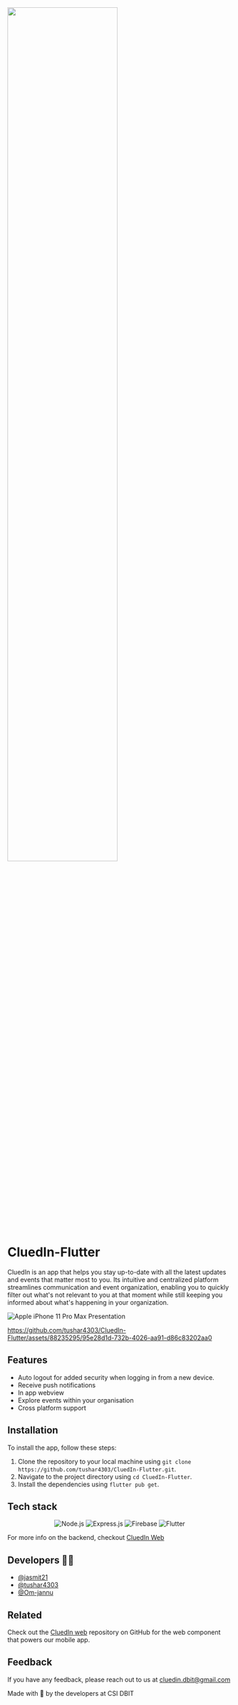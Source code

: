 <img src="https://user-images.githubusercontent.com/88235295/194748146-cf88753e-de53-4ced-b4c7-ed3422817145.png" width=70% height=70%>

# CluedIn-Flutter
CluedIn is an app that helps you stay up-to-date with all the latest updates and events that matter most to you. Its intuitive and centralized platform streamlines communication and event organization, enabling you to quickly filter out what's not relevant to you at that moment while still keeping you informed about what's happening in your organization.

![Apple iPhone 11 Pro Max Presentation](https://user-images.githubusercontent.com/88235295/230158183-ef189204-365d-4eea-8160-0bf16e2e8596.png)


https://github.com/tushar4303/CluedIn-Flutter/assets/88235295/95e28d1d-732b-4026-aa91-d86c83202aa0




## Features

- Auto logout for added security when logging in from a new device.
- Receive push notifications
- In app webview
- Explore events within your organisation 
- Cross platform support


## Installation

To install the app, follow these steps:

1. Clone the repository to your local machine using `git clone https://github.com/tushar4303/CluedIn-Flutter.git`.
2. Navigate to the project directory using `cd CluedIn-Flutter`.
3. Install the dependencies using `flutter pub get`.
    

## Tech stack
   <div>
   </p>
   <p align="center">
  <img src="https://img.shields.io/badge/Node.js-43853D?style=for-the-badge&logo=node.js&logoColor=white" alt="Node.js">
  <img src="https://img.shields.io/badge/Express.js-404D59?style=for-the-badge" alt="Express.js">
  <img src="https://img.shields.io/badge/Firebase-039BE5?style=for-the-badge&logo=Firebase&logoColor=white" alt="Firebase">
  <img src="https://img.shields.io/badge/Flutter-02569B?style=for-the-badge&logo=flutter&logoColor=white" alt="Flutter">
   </p>
   </p>
   </div>


For more info on the backend, checkout [CluedIn Web](https://github.com/jasmit21/CluedIn_web)




## Developers 🧑‍💻
- [@jasmit21](https://github.com/jasmit21/)
- [@tushar4303](https://github.com/tushar4303)
- [@Om-jannu](https://github.com/Om-jannu)

## Related

Check out the [CluedIn web](https://github.com/jasmit21/CluedIn_web) repository on GitHub for the web component that powers our mobile app.




## Feedback

If you have any feedback, please reach out to us at cluedin.dbit@gmail.com


Made with 💜 by the developers at CSI DBIT 


